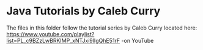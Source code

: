 # Java Tutorials by Caleb Curry

The files in this folder follow the tutorial series by Caleb Curry located here:
https://www.youtube.com/playlist?list=PL_c9BZzLwBRKIMP_xNTJxi9lIgQhE51rF
-on YouTube
